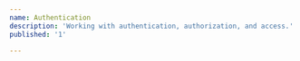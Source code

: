 ```yaml
---
name: Authentication
description: 'Working with authentication, authorization, and access.'
published: '1'

---
```

